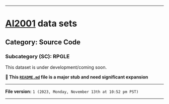 
***

# [AI2001](https://github.com/seanpm2001/AI2001/) data sets

## Category: Source Code

### Subcategory (SC): RPGLE

This dataset is under development/coming soon.

**🌱️ This [`README.md`](/README.md) file is a major stub and need significant expansion**

***

**File version:** `1 (2023, Monday, November 13th at 10:52 pm PST)`

***
